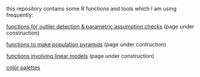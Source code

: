 this repository contains some R functions and tools which I am using frequently:


[functions for outlier detection & parametric assumption checks](https://shelbybachman.github.io/useful-R-tools/functions-diagnostic) (page under construction)

[functions to make population pyramids](https://shelbybachman.github.io/useful-R-tools/functions-pop) (page under contruction)

[functions involving linear models](https://shelbybachman.github.io/useful-R-tools/functions-lm) (page under construction)

[color palettes](https://shelbybachman.github.io/useful-R-tools/color-palettes)
